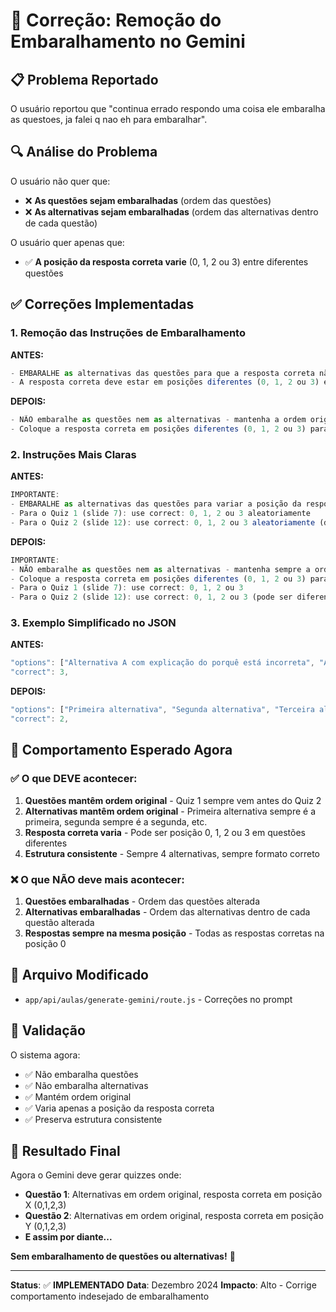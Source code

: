 # 🔧 Correção: Remoção do Embaralhamento no Gemini

## 📋 Problema Reportado

O usuário reportou que "continua errado respondo uma coisa ele embaralha as questoes, ja falei q nao eh para embaralhar".

## 🔍 Análise do Problema

O usuário não quer que:
- ❌ **As questões sejam embaralhadas** (ordem das questões)
- ❌ **As alternativas sejam embaralhadas** (ordem das alternativas dentro de cada questão)

O usuário quer apenas que:
- ✅ **A posição da resposta correta varie** (0, 1, 2 ou 3) entre diferentes questões

## ✅ Correções Implementadas

### 1. **Remoção das Instruções de Embaralhamento**

**ANTES:**
```javascript
- EMBARALHE as alternativas das questões para que a resposta correta não seja sempre a primeira
- A resposta correta deve estar em posições diferentes (0, 1, 2 ou 3) em questões diferentes
```

**DEPOIS:**
```javascript
- NÃO embaralhe as questões nem as alternativas - mantenha a ordem original
- Coloque a resposta correta em posições diferentes (0, 1, 2 ou 3) para variar entre questões
```

### 2. **Instruções Mais Claras**

**ANTES:**
```javascript
IMPORTANTE: 
- EMBARALHE as alternativas das questões para variar a posição da resposta correta
- Para o Quiz 1 (slide 7): use correct: 0, 1, 2 ou 3 aleatoriamente
- Para o Quiz 2 (slide 12): use correct: 0, 1, 2 ou 3 aleatoriamente (diferente do Quiz 1)
```

**DEPOIS:**
```javascript
IMPORTANTE: 
- NÃO embaralhe as questões nem as alternativas - mantenha sempre a ordem original
- Coloque a resposta correta em posições diferentes (0, 1, 2 ou 3) para variar entre questões
- Para o Quiz 1 (slide 7): use correct: 0, 1, 2 ou 3
- Para o Quiz 2 (slide 12): use correct: 0, 1, 2 ou 3 (pode ser diferente do Quiz 1)
```

### 3. **Exemplo Simplificado no JSON**

**ANTES:**
```javascript
"options": ["Alternativa A com explicação do porquê está incorreta", "Alternativa B com explicação do porquê está incorreta", "Alternativa C com explicação do porquê está incorreta", "Alternativa D com explicação do porquê está correta"],
"correct": 3,
```

**DEPOIS:**
```javascript
"options": ["Primeira alternativa", "Segunda alternativa", "Terceira alternativa", "Quarta alternativa"],
"correct": 2,
```

## 🎯 Comportamento Esperado Agora

### ✅ **O que DEVE acontecer:**
1. **Questões mantêm ordem original** - Quiz 1 sempre vem antes do Quiz 2
2. **Alternativas mantêm ordem original** - Primeira alternativa sempre é a primeira, segunda sempre é a segunda, etc.
3. **Resposta correta varia** - Pode ser posição 0, 1, 2 ou 3 em questões diferentes
4. **Estrutura consistente** - Sempre 4 alternativas, sempre formato correto

### ❌ **O que NÃO deve mais acontecer:**
1. **Questões embaralhadas** - Ordem das questões alterada
2. **Alternativas embaralhadas** - Ordem das alternativas dentro de cada questão alterada
3. **Respostas sempre na mesma posição** - Todas as respostas corretas na posição 0

## 📁 Arquivo Modificado

- `app/api/aulas/generate-gemini/route.js` - Correções no prompt

## 🧪 Validação

O sistema agora:
- ✅ Não embaralha questões
- ✅ Não embaralha alternativas
- ✅ Mantém ordem original
- ✅ Varia apenas a posição da resposta correta
- ✅ Preserva estrutura consistente

## 🚀 Resultado Final

Agora o Gemini deve gerar quizzes onde:
- **Questão 1**: Alternativas em ordem original, resposta correta em posição X (0,1,2,3)
- **Questão 2**: Alternativas em ordem original, resposta correta em posição Y (0,1,2,3)
- **E assim por diante...**

**Sem embaralhamento de questões ou alternativas!** 🎉

---

**Status**: ✅ **IMPLEMENTADO**
**Data**: Dezembro 2024
**Impacto**: Alto - Corrige comportamento indesejado de embaralhamento
